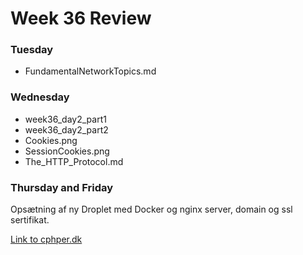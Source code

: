 # Week 36 Review

### Tuesday
* FundamentalNetworkTopics.md
### Wednesday
* week36_day2_part1
* week36_day2_part2
* Cookies.png
* SessionCookies.png
* The_HTTP_Protocol.md
### Thursday and Friday
Opsætning af ny Droplet med Docker og nginx server, domain og ssl sertifikat.

[Link to cphper.dk](https://cphper.dk/home/)
